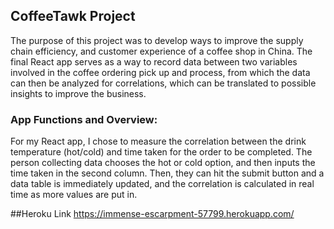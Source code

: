 ## CoffeeTawk Project
The purpose of this project was to develop ways to improve the supply chain efficiency, and customer experience of a coffee shop in China. The final React app serves as a way to record data between two variables involved in the coffee ordering pick up and process, from which the data can then be analyzed for correlations, which can be translated to possible insights to improve the business.

### App Functions and Overview:
For my React app, I chose to measure the correlation between the drink temperature (hot/cold) and time taken for the order to be completed. The person collecting data chooses the hot or cold option, and then inputs the time taken in the second column. Then, they can hit the submit button and a data table is immediately updated, and the correlation is calculated in real time as more values are put in.

##Heroku Link
https://immense-escarpment-57799.herokuapp.com/
